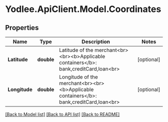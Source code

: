 # Yodlee.ApiClient.Model.Coordinates

## Properties

Name | Type | Description | Notes
------------ | ------------- | ------------- | -------------
**Latitude** | **double** | Latitude of the merchant&lt;br&gt;&lt;br&gt;&lt;b&gt;Applicable containers&lt;/b&gt;: bank,creditCard,loan&lt;br&gt; | [optional] 
**Longitude** | **double** | Longitude of the merchant&lt;br&gt;&lt;br&gt;&lt;b&gt;Applicable containers&lt;/b&gt;: bank,creditCard,loan&lt;br&gt; | [optional] 

[[Back to Model list]](../README.md#documentation-for-models) [[Back to API list]](../README.md#documentation-for-api-endpoints) [[Back to README]](../README.md)

